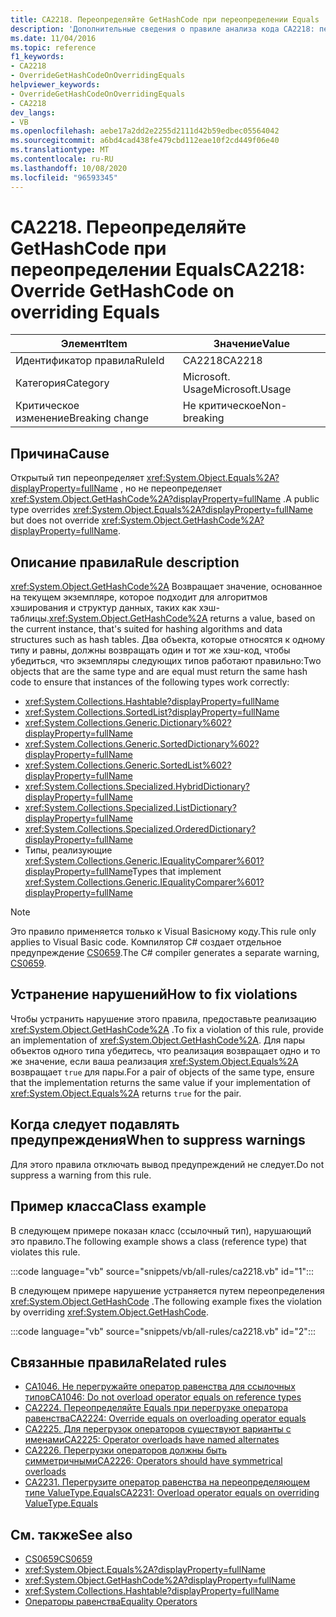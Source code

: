```yaml
---
title: CA2218. Переопределяйте GetHashCode при переопределении Equals
description: 'Дополнительные сведения о правиле анализа кода CA2218: переопределение GetHashCode при переопределении Equals'
ms.date: 11/04/2016
ms.topic: reference
f1_keywords:
- CA2218
- OverrideGetHashCodeOnOverridingEquals
helpviewer_keywords:
- OverrideGetHashCodeOnOverridingEquals
- CA2218
dev_langs:
- VB
ms.openlocfilehash: aebe17a2dd2e2255d2111d42b59edbec05564042
ms.sourcegitcommit: a6bd4cad438fe479cbd112eae10f2cd449f06e40
ms.translationtype: MT
ms.contentlocale: ru-RU
ms.lasthandoff: 10/08/2020
ms.locfileid: "96593345"
---
```

# <a name="ca2218-override-gethashcode-on-overriding-equals"></a><span data-ttu-id="ce3af-103">CA2218. Переопределяйте GetHashCode при переопределении Equals</span><span class="sxs-lookup"><span data-stu-id="ce3af-103">CA2218: Override GetHashCode on overriding Equals</span></span>

|<span data-ttu-id="ce3af-104">Элемент</span><span class="sxs-lookup"><span data-stu-id="ce3af-104">Item</span></span>|<span data-ttu-id="ce3af-105">Значение</span><span class="sxs-lookup"><span data-stu-id="ce3af-105">Value</span></span>|
|-|-|
|<span data-ttu-id="ce3af-106">Идентификатор правила</span><span class="sxs-lookup"><span data-stu-id="ce3af-106">RuleId</span></span>|<span data-ttu-id="ce3af-107">CA2218</span><span class="sxs-lookup"><span data-stu-id="ce3af-107">CA2218</span></span>|
|<span data-ttu-id="ce3af-108">Категория</span><span class="sxs-lookup"><span data-stu-id="ce3af-108">Category</span></span>|<span data-ttu-id="ce3af-109">Microsoft. Usage</span><span class="sxs-lookup"><span data-stu-id="ce3af-109">Microsoft.Usage</span></span>|
|<span data-ttu-id="ce3af-110">Критическое изменение</span><span class="sxs-lookup"><span data-stu-id="ce3af-110">Breaking change</span></span>|<span data-ttu-id="ce3af-111">Не критическое</span><span class="sxs-lookup"><span data-stu-id="ce3af-111">Non-breaking</span></span>|

## <a name="cause"></a><span data-ttu-id="ce3af-112">Причина</span><span class="sxs-lookup"><span data-stu-id="ce3af-112">Cause</span></span>

<span data-ttu-id="ce3af-113">Открытый тип переопределяет <xref:System.Object.Equals%2A?displayProperty=fullName> , но не переопределяет <xref:System.Object.GetHashCode%2A?displayProperty=fullName> .</span><span class="sxs-lookup"><span data-stu-id="ce3af-113">A public type overrides <xref:System.Object.Equals%2A?displayProperty=fullName> but does not override <xref:System.Object.GetHashCode%2A?displayProperty=fullName>.</span></span>

## <a name="rule-description"></a><span data-ttu-id="ce3af-114">Описание правила</span><span class="sxs-lookup"><span data-stu-id="ce3af-114">Rule description</span></span>

<span data-ttu-id="ce3af-115"><xref:System.Object.GetHashCode%2A> Возвращает значение, основанное на текущем экземпляре, которое подходит для алгоритмов хэширования и структур данных, таких как хэш-таблицы.</span><span class="sxs-lookup"><span data-stu-id="ce3af-115"><xref:System.Object.GetHashCode%2A> returns a value, based on the current instance, that's suited for hashing algorithms and data structures such as hash tables.</span></span> <span data-ttu-id="ce3af-116">Два объекта, которые относятся к одному типу и равны, должны возвращать один и тот же хэш-код, чтобы убедиться, что экземпляры следующих типов работают правильно:</span><span class="sxs-lookup"><span data-stu-id="ce3af-116">Two objects that are the same type and are equal must return the same hash code to ensure that instances of the following types work correctly:</span></span>

- <xref:System.Collections.Hashtable?displayProperty=fullName>
- <xref:System.Collections.SortedList?displayProperty=fullName>
- <xref:System.Collections.Generic.Dictionary%602?displayProperty=fullName>
- <xref:System.Collections.Generic.SortedDictionary%602?displayProperty=fullName>
- <xref:System.Collections.Generic.SortedList%602?displayProperty=fullName>
- <xref:System.Collections.Specialized.HybridDictionary?displayProperty=fullName>
- <xref:System.Collections.Specialized.ListDictionary?displayProperty=fullName>
- <xref:System.Collections.Specialized.OrderedDictionary?displayProperty=fullName>
- <span data-ttu-id="ce3af-117">Типы, реализующие <xref:System.Collections.Generic.IEqualityComparer%601?displayProperty=fullName></span><span class="sxs-lookup"><span data-stu-id="ce3af-117">Types that implement <xref:System.Collections.Generic.IEqualityComparer%601?displayProperty=fullName></span></span>

> [!NOTE]
> <span data-ttu-id="ce3af-118">Это правило применяется только к Visual Basicному коду.</span><span class="sxs-lookup"><span data-stu-id="ce3af-118">This rule only applies to Visual Basic code.</span></span> <span data-ttu-id="ce3af-119">Компилятор C# создает отдельное предупреждение [CS0659](../../../csharp/misc/cs0659.md).</span><span class="sxs-lookup"><span data-stu-id="ce3af-119">The C# compiler generates a separate warning, [CS0659](../../../csharp/misc/cs0659.md).</span></span>

## <a name="how-to-fix-violations"></a><span data-ttu-id="ce3af-120">Устранение нарушений</span><span class="sxs-lookup"><span data-stu-id="ce3af-120">How to fix violations</span></span>

<span data-ttu-id="ce3af-121">Чтобы устранить нарушение этого правила, предоставьте реализацию <xref:System.Object.GetHashCode%2A> .</span><span class="sxs-lookup"><span data-stu-id="ce3af-121">To fix a violation of this rule, provide an implementation of <xref:System.Object.GetHashCode%2A>.</span></span> <span data-ttu-id="ce3af-122">Для пары объектов одного типа убедитесь, что реализация возвращает одно и то же значение, если ваша реализация <xref:System.Object.Equals%2A> возвращает `true` для пары.</span><span class="sxs-lookup"><span data-stu-id="ce3af-122">For a pair of objects of the same type, ensure that the implementation returns the same value if your implementation of <xref:System.Object.Equals%2A> returns `true` for the pair.</span></span>

## <a name="when-to-suppress-warnings"></a><span data-ttu-id="ce3af-123">Когда следует подавлять предупреждения</span><span class="sxs-lookup"><span data-stu-id="ce3af-123">When to suppress warnings</span></span>

<span data-ttu-id="ce3af-124">Для этого правила отключать вывод предупреждений не следует.</span><span class="sxs-lookup"><span data-stu-id="ce3af-124">Do not suppress a warning from this rule.</span></span>

## <a name="class-example"></a><span data-ttu-id="ce3af-125">Пример класса</span><span class="sxs-lookup"><span data-stu-id="ce3af-125">Class example</span></span>

<span data-ttu-id="ce3af-126">В следующем примере показан класс (ссылочный тип), нарушающий это правило.</span><span class="sxs-lookup"><span data-stu-id="ce3af-126">The following example shows a class (reference type) that violates this rule.</span></span>

:::code language="vb" source="snippets/vb/all-rules/ca2218.vb" id="1":::

<span data-ttu-id="ce3af-127">В следующем примере нарушение устраняется путем переопределения <xref:System.Object.GetHashCode> .</span><span class="sxs-lookup"><span data-stu-id="ce3af-127">The following example fixes the violation by overriding <xref:System.Object.GetHashCode>.</span></span>

:::code language="vb" source="snippets/vb/all-rules/ca2218.vb" id="2":::

## <a name="related-rules"></a><span data-ttu-id="ce3af-128">Связанные правила</span><span class="sxs-lookup"><span data-stu-id="ce3af-128">Related rules</span></span>

- [<span data-ttu-id="ce3af-129">CA1046. Не перегружайте оператор равенства для ссылочных типов</span><span class="sxs-lookup"><span data-stu-id="ce3af-129">CA1046: Do not overload operator equals on reference types</span></span>](ca1046.md)
- [<span data-ttu-id="ce3af-130">CA2224. Переопределяйте Equals при перегрузке оператора равенства</span><span class="sxs-lookup"><span data-stu-id="ce3af-130">CA2224: Override equals on overloading operator equals</span></span>](ca2224.md)
- [<span data-ttu-id="ce3af-131">CA2225. Для перегрузок операторов существуют варианты с именами</span><span class="sxs-lookup"><span data-stu-id="ce3af-131">CA2225: Operator overloads have named alternates</span></span>](ca2225.md)
- [<span data-ttu-id="ce3af-132">CA2226. Перегрузки операторов должны быть симметричными</span><span class="sxs-lookup"><span data-stu-id="ce3af-132">CA2226: Operators should have symmetrical overloads</span></span>](ca2226.md)
- [<span data-ttu-id="ce3af-133">CA2231. Перегрузите оператор равенства на переопределяющем типе ValueType.Equals</span><span class="sxs-lookup"><span data-stu-id="ce3af-133">CA2231: Overload operator equals on overriding ValueType.Equals</span></span>](ca2231.md)

## <a name="see-also"></a><span data-ttu-id="ce3af-134">См. также</span><span class="sxs-lookup"><span data-stu-id="ce3af-134">See also</span></span>

- [<span data-ttu-id="ce3af-135">CS0659</span><span class="sxs-lookup"><span data-stu-id="ce3af-135">CS0659</span></span>](../../../csharp/misc/cs0659.md)
- <xref:System.Object.Equals%2A?displayProperty=fullName>
- <xref:System.Object.GetHashCode%2A?displayProperty=fullName>
- <xref:System.Collections.Hashtable?displayProperty=fullName>
- [<span data-ttu-id="ce3af-136">Операторы равенства</span><span class="sxs-lookup"><span data-stu-id="ce3af-136">Equality Operators</span></span>](../../../standard/design-guidelines/equality-operators.md)
